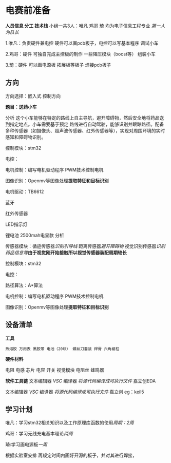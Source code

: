 # 电赛前准备
**人员信息 分工 技术栈**
小组一共3人：唯凡 鸡哥 琦 均为电子信息工程专业 *第一人为队长*

1.唯凡：负责硬件兼电控 硬件可以画pcb板子，电控可以写基本程序 调试小车

2.鸡哥：硬件 可独自完成主控板的制作 一些降压模块（boost等） 组装小车

3.琦：硬件 可以画电源板 拓展板等板子 焊接pcb板子
## 方向
方向选择：嵌入式 控制方向

**题目：送药小车**

分析 
  这个小车能够在特定的路线上自主导航，避开障碍物，然后安全地将药品送到指定地点。小车需要基于预定
路线进行自动驾驶，能够识别并跟踪路径。配备多种传感器（如摄像头、超声波传感器、红外传感器等），实现对周围环境的实时感知和障碍物识别。

控制模块：stm32

电控：

电机控制：编写电机驱动程序 PWM技术控制电机

图像识别：Openmv等图像处理**提取特征和目标识别**

电机驱动：TB6612

蓝牙

红外传感器

LED指示灯

锂电池 2500mah电显款
  分析 
  
 传感器模块：循迹传感器*识别引导线*  距离传感器*避开障碍物* 视觉识别传感器*识别药品信息等***由于视觉刚开始接触所以视觉传感器装配周期较长**
 
 控制模块：stm32
 
  电控：
  
 路径算法：A*算法
 
 电机控制：编写电机驱动程序 PWM技术控制电机
 
 图像识别：Openmv等图像处理**提取特征和目标识别**
## 设备清单
**工具**

    热熔胶 万用表 黑胶带 电池（20块） 螺丝刀套装 焊膏 六角棱柱
    
**硬件材料**

   电阻 电感 芯片 电容 开关 视觉模块 电阻丝 蜂鸣器
   
**软件工具链**
   文本编辑器 *VSC*  编译器 *将源代码编译成可执行文件*  嘉立创EDA

   文本编辑器 *VSC*  编译器 *将源代码编译成可执行文件*  嘉立创
eg：keil5
## 学习计划

  唯凡：学习stm32相关知识以及工作原理库函数的使用*周期：2周* 
  
  鸡哥：学习无线充电基本理论*两周*
  
  琦:学习画电源板*一周*
  
  根据实验室安排 再规定时间内画好开源的板子，并对其进行焊接，
